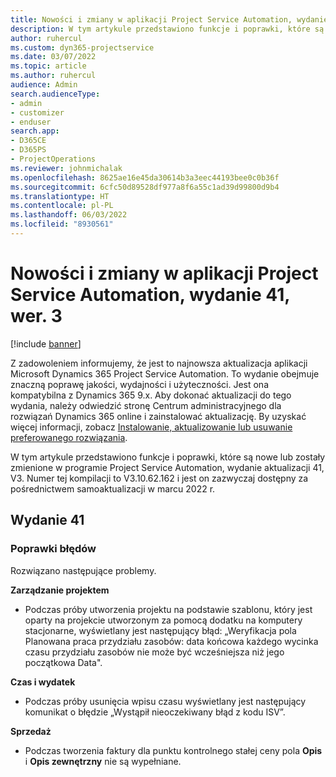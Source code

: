 ```yaml
---
title: Nowości i zmiany w aplikacji Project Service Automation, wydanie 41, wer. 3
description: W tym artykule przedstawiono funkcje i poprawki, które są dostępne w programie Microsoft Dynamics 365 Project Service Automation, aktualizacja 41, V3.
author: ruhercul
ms.custom: dyn365-projectservice
ms.date: 03/07/2022
ms.topic: article
ms.author: ruhercul
audience: Admin
search.audienceType:
- admin
- customizer
- enduser
search.app:
- D365CE
- D365PS
- ProjectOperations
ms.reviewer: johnmichalak
ms.openlocfilehash: 8625ae16e45da30614b3a3eec44193bee0c0b36f
ms.sourcegitcommit: 6cfc50d89528df977a8f6a55c1ad39d99800d9b4
ms.translationtype: HT
ms.contentlocale: pl-PL
ms.lasthandoff: 06/03/2022
ms.locfileid: "8930561"
---
```

# <a name="whats-new-or-changed-in-project-service-automation-update-release-41-v3"></a>Nowości i zmiany w aplikacji Project Service Automation, wydanie 41, wer. 3

[!include [banner](../includes/psa-now-project-operations.md)]

Z zadowoleniem informujemy, że jest to najnowsza aktualizacja aplikacji Microsoft Dynamics 365 Project Service Automation. To wydanie obejmuje znaczną poprawę jakości, wydajności i użyteczności. Jest ona kompatybilna z Dynamics 365 9.x. Aby dokonać aktualizacji do tego wydania, należy odwiedzić stronę Centrum administracyjnego dla rozwiązań Dynamics 365 online i zainstalować aktualizację. By uzyskać więcej informacji, zobacz [Instalowanie, aktualizowanie lub usuwanie preferowanego rozwiązania](/power-platform/admin/install-remove-preferred-solution).

W tym artykule przedstawiono funkcje i poprawki, które są nowe lub zostały zmienione w programie Project Service Automation, wydanie aktualizacji 41, V3. Numer tej kompilacji to V3.10.62.162 i jest on zazwyczaj dostępny za pośrednictwem samoaktualizacji w marcu 2022 r.

## <a name="update-release-41"></a>Wydanie 41

### <a name="bug-fixes"></a>Poprawki błędów

Rozwiązano następujące problemy.

**Zarządzanie projektem**
- Podczas próby utworzenia projektu na podstawie szablonu, który jest oparty na projekcie utworzonym za pomocą dodatku na komputery stacjonarne, wyświetlany jest następujący błąd: „Weryfikacja pola Planowana praca przydziału zasobów: data końcowa każdego wycinka czasu przydziału zasobów nie może być wcześniejsza niż jego początkowa Data".

**Czas i wydatek**
- Podczas próby usunięcia wpisu czasu wyświetlany jest następujący komunikat o błędzie „Wystąpił nieoczekiwany błąd z kodu ISV”.

**Sprzedaż**
- Podczas tworzenia faktury dla punktu kontrolnego stałej ceny pola **Opis** i **Opis zewnętrzny** nie są wypełniane. 
